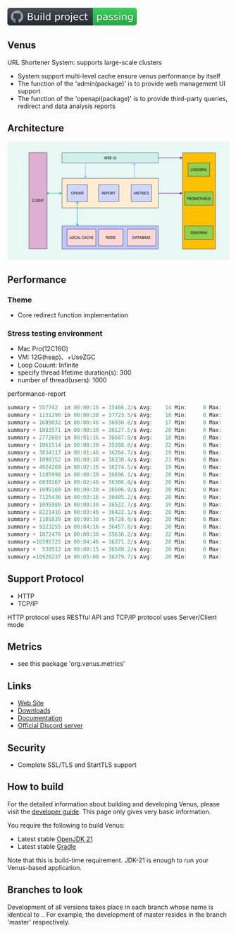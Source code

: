 ![Build project](https://github.com/shallowx/venus/blob/master/doc/badge.svg)

## Venus
URL Shortener System: supports large-scale clusters
- System support multi-level cache ensure venus performance by itself
- The function of the 'admin(package)' is to provide web management UI support
- The function of the 'openapi(package)' is to provide third-party queries, redirect and data analysis reports

## Architecture

![architecture](https://github.com/shallowx/venus/blob/master/doc/architecture.png)


## Performance
### Theme
- Core redirect function implementation
### Stress testing environment
- Mac Pro(12C16G)
- VM: 12G(heap)、+UseZGC
- Loop Couunt: Infinite
- specify thread lifetime duration(s): 300
- number of thread(users): 1000

performance-report
```java
summary + 557742  in 00:00:16 = 35466.2/s Avg:    14 Min:     0 Max:   142 Err:     0 (0.00%) Active: 1000 Started: 1000 Finished: 0
summary + 1131290 in 00:00:30 = 37723.5/s Avg:    18 Min:     0 Max:   195 Err:     0 (0.00%) Active: 1000 Started: 1000 Finished: 0
summary = 1689032 in 00:00:46 = 36930.8/s Avg:    17 Min:     0 Max:   195 Err:     0 (0.00%)
summary + 1083571 in 00:00:30 = 36127.5/s Avg:    20 Min:     0 Max:   185 Err:     0 (0.00%) Active: 1000 Started: 1000 Finished: 0
summary = 2772603 in 00:01:16 = 36607.8/s Avg:    18 Min:     0 Max:   195 Err:     0 (0.00%)
summary + 1061514 in 00:00:30 = 35398.0/s Avg:    22 Min:     0 Max:   255 Err:     0 (0.00%) Active: 1000 Started: 1000 Finished: 0
summary = 3834117 in 00:01:46 = 36264.7/s Avg:    19 Min:     0 Max:   255 Err:     0 (0.00%)
summary + 1090152 in 00:00:30 = 36338.4/s Avg:    21 Min:     0 Max:   228 Err:     0 (0.00%) Active: 1000 Started: 1000 Finished: 0
summary = 4924269 in 00:02:16 = 36274.5/s Avg:    19 Min:     0 Max:   255 Err:     0 (0.00%)
summary + 1105998 in 00:00:30 = 36896.1/s Avg:    20 Min:     0 Max:   253 Err:     0 (0.00%) Active: 1000 Started: 1000 Finished: 0
summary = 6030267 in 00:02:46 = 36386.8/s Avg:    20 Min:     0 Max:   255 Err:     0 (0.00%)
summary + 1095169 in 00:00:30 = 36506.9/s Avg:    20 Min:     0 Max:   237 Err:     0 (0.00%) Active: 1000 Started: 1000 Finished: 0
summary = 7125436 in 00:03:16 = 36405.2/s Avg:    20 Min:     0 Max:   255 Err:     0 (0.00%)
summary + 1095980 in 00:00:30 = 36532.7/s Avg:    19 Min:     0 Max:   188 Err:     0 (0.00%) Active: 1000 Started: 1000 Finished: 0
summary = 8221416 in 00:03:46 = 36422.1/s Avg:    20 Min:     0 Max:   255 Err:     0 (0.00%)
summary + 1101839 in 00:00:30 = 36728.0/s Avg:    20 Min:     0 Max:   267 Err:     0 (0.00%) Active: 1000 Started: 1000 Finished: 0
summary = 9323255 in 00:04:16 = 36457.8/s Avg:    20 Min:     0 Max:   267 Err:     0 (0.00%)
summary + 1072470 in 00:00:30 = 35636.2/s Avg:    22 Min:     0 Max:   263 Err:     0 (0.00%) Active: 1000 Started: 1000 Finished: 0
summary =10395725 in 00:04:46 = 36371.2/s Avg:    20 Min:     0 Max:   267 Err:     0 (0.00%)
summary +  530512 in 00:00:15 = 36549.2/s Avg:    20 Min:     0 Max:   192 Err:     0 (0.00%) Active: 0 Started: 1000 Finished: 1000
summary =10926237 in 00:05:00 = 36379.7/s Avg:    20 Min:     0 Max:   267 Err:     0 (0.00%)
```

## Support Protocol
- HTTP
- TCP/IP

HTTP protocol uses RESTful API and TCP/IP protocol uses Server/Client mode

## Metrics
- see this package 'org.venus.metrics'

## Links

* [Web Site]()
* [Downloads]()
* [Documentation]()
* [Official Discord server]()

## Security

- Complete SSL/TLS and StartTLS support

## How to build

For the detailed information about building and developing Venus, please visit the [developer guide](). This page only
gives very basic information.

You require the following to build Venus:

* Latest stable [OpenJDK 21](https://adoptium.net/)
* Latest stable [Gradle](https://docs.gradle.org/)

Note that this is build-time requirement. JDK-21 is enough to run your Venus-based application.

## Branches to look

Development of all versions takes place in each branch whose name is identical to <majorVersion>.<minorVersion>. For
example, the development of master resides in the branch 'master' respectively.
  

